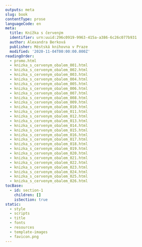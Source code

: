 ```yaml
---
outputs: meta
slug: book
contentType: prose
languageCode: en
meta:
  title: Knížka s červeným
  identifier: urn:uuid:296c0919-9963-415a-a386-6c26c077b931
  author: Alexandra Berková
  publisher: Městská knihovna v Praze
  modified: '2020-11-04T00:00:00.000Z'
readingOrder:
  - promo.html
  - knizka_s_cervenym_obalem_001.html
  - knizka_s_cervenym_obalem_002.html
  - knizka_s_cervenym_obalem_003.html
  - knizka_s_cervenym_obalem_004.html
  - knizka_s_cervenym_obalem_005.html
  - knizka_s_cervenym_obalem_006.html
  - knizka_s_cervenym_obalem_007.html
  - knizka_s_cervenym_obalem_008.html
  - knizka_s_cervenym_obalem_009.html
  - knizka_s_cervenym_obalem_010.html
  - knizka_s_cervenym_obalem_011.html
  - knizka_s_cervenym_obalem_012.html
  - knizka_s_cervenym_obalem_013.html
  - knizka_s_cervenym_obalem_014.html
  - knizka_s_cervenym_obalem_015.html
  - knizka_s_cervenym_obalem_016.html
  - knizka_s_cervenym_obalem_017.html
  - knizka_s_cervenym_obalem_018.html
  - knizka_s_cervenym_obalem_019.html
  - knizka_s_cervenym_obalem_020.html
  - knizka_s_cervenym_obalem_021.html
  - knizka_s_cervenym_obalem_022.html
  - knizka_s_cervenym_obalem_023.html
  - knizka_s_cervenym_obalem_024.html
  - knizka_s_cervenym_obalem_025.html
  - knizka_s_cervenym_obalem_026.html
tocBase:
  - id: section-1
    children: []
    isSection: true
static:
  - style
  - scripts
  - title
  - fonts
  - resources
  - template-images
  - favicon.png
---
```

